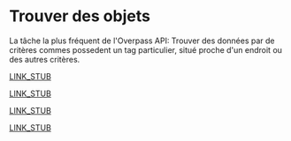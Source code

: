 Trouver des objets
==================

La tâche la plus fréquent de l'Overpass API:
Trouver des données par de critères commes possedent un tag particulier, situé proche d'un endroit ou des autres critères.

[LINK_STUB](nominatim.md)

[LINK_STUB](per_tag.md)

[LINK_STUB](chaining.md)

[LINK_STUB](union.md)

<!--
[Keys, negation et Cie](per_key.md)  
Poursuivrantes criterions comme négation ou par possedent un tag avec un clé particulier.

[Nombre dans le valeur](numbers.md)  
Aides pour traiter des tags avant une nombre dans leur valeurs.

[Listes de point-vergule](lrs.md)  
Aides pour traiter des tags avant dans les valeurs plusieurs entrées separées par point-vergule.

[Expressions retionelles](regex.md)  
Un collection des expressions rationelles courantes pour requêtes des tags.

[Plus des criterions](more_evals.md)  
Encore plus des criterions comme cherchant par longeur, par version d'objet, par nombre d'changeset ou nombre des members.

[Enchainer](chaining.md)  
Comment peut on enchainer plusieurss démarches pour requêter des objets relativement à des autres objets.
-->
